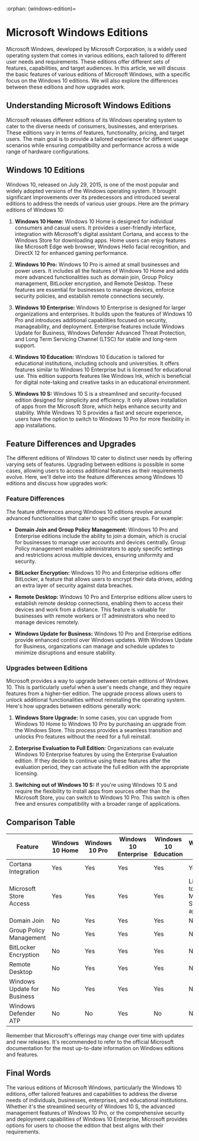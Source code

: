 :orphan:
(windows-edition)=

# Microsoft Windows Editions

Microsoft Windows, developed by Microsoft Corporation, is a widely used operating system that comes in various editions, each tailored to different user needs and requirements. These editions offer different sets of features, capabilities, and target audiences. In this article, we will discuss the basic features of various editions of Microsoft Windows, with a specific focus on the Windows 10 editions. We will also explore the differences between these editions and how upgrades work.

## Understanding Microsoft Windows Editions

Microsoft releases different editions of its Windows operating system to cater to the diverse needs of consumers, businesses, and enterprises. These editions vary in terms of features, functionality, pricing, and target users. The main goal is to provide a tailored experience for different usage scenarios while ensuring compatibility and performance across a wide range of hardware configurations.

## Windows 10 Editions

Windows 10, released on July 29, 2015, is one of the most popular and widely adopted versions of the Windows operating system. It brought significant improvements over its predecessors and introduced several editions to address the needs of various user groups. Here are the primary editions of Windows 10:

1. **Windows 10 Home:**
   Windows 10 Home is designed for individual consumers and casual users. It provides a user-friendly interface, integration with Microsoft's digital assistant Cortana, and access to the Windows Store for downloading apps. Home users can enjoy features like Microsoft Edge web browser, Windows Hello facial recognition, and DirectX 12 for enhanced gaming performance.

2. **Windows 10 Pro:**
   Windows 10 Pro is aimed at small businesses and power users. It includes all the features of Windows 10 Home and adds more advanced functionalities such as domain join, Group Policy management, BitLocker encryption, and Remote Desktop. These features are essential for businesses to manage devices, enforce security policies, and establish remote connections securely.

3. **Windows 10 Enterprise:**
   Windows 10 Enterprise is designed for larger organizations and enterprises. It builds upon the features of Windows 10 Pro and introduces additional capabilities focused on security, manageability, and deployment. Enterprise features include Windows Update for Business, Windows Defender Advanced Threat Protection, and Long Term Servicing Channel (LTSC) for stable and long-term support.

4. **Windows 10 Education:**
   Windows 10 Education is tailored for educational institutions, including schools and universities. It offers features similar to Windows 10 Enterprise but is licensed for educational use. This edition supports features like Windows Ink, which is beneficial for digital note-taking and creative tasks in an educational environment.

5. **Windows 10 S:**
   Windows 10 S is a streamlined and security-focused edition designed for simplicity and efficiency. It only allows installation of apps from the Microsoft Store, which helps enhance security and stability. While Windows 10 S provides a fast and secure experience, users have the option to switch to Windows 10 Pro for more flexibility in app installations.

## Feature Differences and Upgrades

The different editions of Windows 10 cater to distinct user needs by offering varying sets of features. Upgrading between editions is possible in some cases, allowing users to access additional features as their requirements evolve. Here, we'll delve into the feature differences among Windows 10 editions and discuss how upgrades work:

### Feature Differences

The feature differences among Windows 10 editions revolve around advanced functionalities that cater to specific user groups. For example:

- **Domain Join and Group Policy Management:** Windows 10 Pro and Enterprise editions include the ability to join a domain, which is crucial for businesses to manage user accounts and devices centrally. Group Policy management enables administrators to apply specific settings and restrictions across multiple devices, ensuring uniformity and security.

- **BitLocker Encryption:** Windows 10 Pro and Enterprise editions offer BitLocker, a feature that allows users to encrypt their data drives, adding an extra layer of security against data breaches.

- **Remote Desktop:** Windows 10 Pro and Enterprise editions allow users to establish remote desktop connections, enabling them to access their devices and work from a distance. This feature is valuable for businesses with remote workers or IT administrators who need to manage devices remotely.

- **Windows Update for Business:** Windows 10 Pro and Enterprise editions provide enhanced control over Windows updates. With Windows Update for Business, organizations can manage and schedule updates to minimize disruptions and ensure stability.

### Upgrades between Editions

Microsoft provides a way to upgrade between certain editions of Windows 10. This is particularly useful when a user's needs change, and they require features from a higher-tier edition. The upgrade process allows users to unlock additional functionalities without reinstalling the operating system. Here's how upgrades between editions generally work:

1. **Windows Store Upgrade:** In some cases, you can upgrade from Windows 10 Home to Windows 10 Pro by purchasing an upgrade from the Windows Store. This process provides a seamless transition and unlocks Pro features without the need for a full reinstall.

2. **Enterprise Evaluation to Full Edition:** Organizations can evaluate Windows 10 Enterprise features by using the Enterprise Evaluation edition. If they decide to continue using these features after the evaluation period, they can activate the full edition with the appropriate licensing.

3. **Switching out of Windows 10 S:** If you're using Windows 10 S and require the flexibility to install apps from sources other than the Microsoft Store, you can switch to Windows 10 Pro. This switch is often free and ensures compatibility with a broader range of applications.

## Comparison Table

| **Feature**                  | **Windows 10 Home**                           | **Windows 10 Pro**                             | **Windows 10 Enterprise**                      | **Windows 10 Education**                       | **Windows 10 S**                               |
|-----------------------------|----------------------------------------------|-----------------------------------------------|----------------------------------------------|----------------------------------------------|----------------------------------------------|
| Cortana Integration         | Yes                                          | Yes                                           | Yes                                          | Yes                                          | Yes                                          |
| Microsoft Store Access      | Yes                                          | Yes                                           | Yes                                          | Yes                                          | Limited to Microsoft Store apps               |
| Domain Join                | No                                           | Yes                                           | Yes                                          | Yes                                          | No                                           |
| Group Policy Management    | No                                           | Yes                                           | Yes                                          | Yes                                          | No                                           |
| BitLocker Encryption       | No                                           | Yes                                           | Yes                                          | Yes                                          | No                                           |
| Remote Desktop             | No                                           | Yes                                           | Yes                                          | Yes                                          | No                                           |
| Windows Update for Business| No                                           | Yes                                           | Yes                                          | Yes                                          | No                                           |
| Windows Defender ATP       | No                                           | No                                            | Yes                                          | No                                           | No                                           |


Remember that Microsoft's offerings may change over time with updates and new releases. It's recommended to refer to the official Microsoft documentation for the most up-to-date information on Windows editions and features.

## Final Words

The various editions of Microsoft Windows, particularly the Windows 10 editions, offer tailored features and capabilities to address the diverse needs of individuals, businesses, enterprises, and educational institutions. Whether it's the streamlined security of Windows 10 S, the advanced management features of Windows 10 Pro, or the comprehensive security and deployment capabilities of Windows 10 Enterprise, Microsoft provides options for users to choose the edition that best aligns with their requirements.
